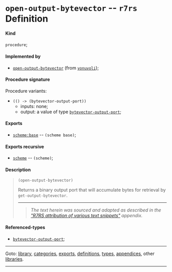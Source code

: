 

<a id='definition__r7rs__open-output-bytevector'></a>

# `open-output-bytevector` -- `r7rs` Definition


<a id='definition__r7rs__open-output-bytevector__kind'></a>

#### Kind

`procedure`;


<a id='definition__r7rs__open-output-bytevector__implemented-by'></a>

#### Implemented by

 * [`open-output-bytevector`](../../vonuvoli/definitions/open-output-bytevector.md#definition__vonuvoli__open-output-bytevector) (from [`vonuvoli`](../../vonuvoli/_index.md#library__vonuvoli));


<a id='definition__r7rs__open-output-bytevector__procedure-signature'></a>

#### Procedure signature

Procedure variants:
 * `(() -> (bytevector-output-port))`
   * inputs: none;
   * output: a value of type [`bytevector-output-port`](../../r7rs/types/bytevector-output-port.md#type__r7rs__bytevector-output-port);


<a id='definition__r7rs__open-output-bytevector__exports'></a>

#### Exports

 * [`scheme:base`](../../r7rs/exports/scheme_3a_base.md#export__r7rs__scheme_3a_base) -- `(scheme base)`;


<a id='definition__r7rs__open-output-bytevector__exports-recursive'></a>

#### Exports recursive

 * [`scheme`](../../r7rs/exports/scheme.md#export__r7rs__scheme) -- `(scheme)`;


<a id='definition__r7rs__open-output-bytevector__description'></a>

#### Description

> ````
> (open-output-bytevector)
> ````
> 
> 
> Returns a binary output port that will accumulate bytes for
> retrieval by `get-output-bytevector`.
> 
> 
> ----
> > *The text herein was sourced and adapted as described in the ["R7RS attribution of various text snippets"](../../r7rs/appendices/attribution.md#appendix__r7rs__attribution) appendix.*


<a id='definition__r7rs__open-output-bytevector__referenced-types'></a>

#### Referenced-types

 * [`bytevector-output-port`](../../r7rs/types/bytevector-output-port.md#type__r7rs__bytevector-output-port);

----

Goto: [library](../../r7rs/_index.md#library__r7rs), [categories](../../r7rs/categories/_index.md#toc__r7rs__categories), [exports](../../r7rs/exports/_index.md#toc__r7rs__exports), [definitions](../../r7rs/definitions/_index.md#toc__r7rs__definitions), [types](../../r7rs/types/_index.md#toc__r7rs__types), [appendices](../../r7rs/appendices/_index.md#toc__r7rs__appendices), other [libraries](../../_libraries.md#toc__libraries).

----

